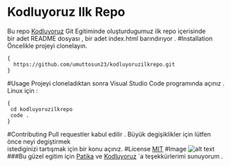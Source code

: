 # Kodluyoruz Ilk Repo
Bu repo [Kodluyoruz](https://app.patika.dev/courses/git) Git Egitiminde oluşturdugumuz ilk repo içerisinde\
bir adet README dosyası , bir adet index.html barındırıyor .
#Installation
Öncelikle projeyi clonelayın.
```
{
  https://github.com/umuttosun23/kodluyoruzilkrepo.git
}
```
#Usage
Projeyi cloneladıktan sonra Visual Studio Code programında açınız .\
Linux için : 
```
{
 cd kodluyoruzilkrepo
 code .
}
```
#Contributing
Pull requestler kabul edilir . Büyük degişiklikler için lütfen önce neyi degiştirmek\
istediginizi tartışmak için bir konu açınız. 
#License
[MIT](https://opensource.org/licenses/MIT)
#Image
![alt text](https://i.hizliresim.com/5xamhq5.PNG)
###Bu güzel egitim için [Patika](https://app.patika.dev/courses/git) ve [Kodluyoruz](https://app.patika.dev/courses/git) `a  teşekkürlerimi sunuyorum .

